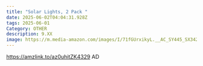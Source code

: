 ```yaml
---
title: "Solar Lights, 2 Pack "
date: 2025-06-02T04:04:31.928Z
tags: 2025-06-01
Category: OTHER
description: 9.XX
image: https://m.media-amazon.com/images/I/71fGUrxikyL.__AC_SY445_SX342_QL70_FMwebp_.jpg
---
```

https://amzlink.to/az0uhitZK4329   AD